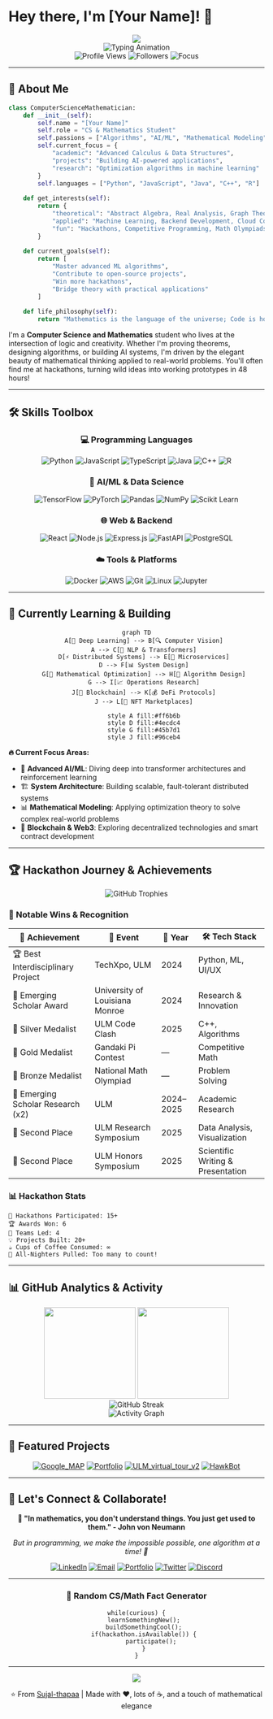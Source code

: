 # Hey there, I'm [Your Name]! 👋

<div align="center">
  <img src="https://capsule-render.vercel.app/api?type=waving&color=gradient&customColorList=6,11,20&height=200&section=header&text=CS%20%2B%20Math%20%3D%20Magic&fontSize=40&fontColor=fff&animation=twinkling&fontAlignY=35&desc=Where%20Logic%20Meets%20Creativity&descAlignY=55&descSize=18" />
</div>

<div align="center">
  <img src="https://readme-typing-svg.herokuapp.com?font=Fira+Code&weight=500&size=24&pause=1000&color=58A6FF&center=true&vCenter=true&width=600&lines=Computer+Science+%26+Mathematics+Student;Algorithm+Enthusiast+%26+Problem+Solver;Hackathon+Warrior+%26+Code+Architect;AI+Explorer+%26+Backend+Developer;Where+π+meets+%7B%7D+and+∑+meets+AI" alt="Typing Animation" />
</div>

<div align="center">
  <img src="https://komarev.com/ghpvc/?username=Sujal-thapaa&label=Profile%20Views&color=58a6ff&style=flat-square" alt="Profile Views" />
  <img src="https://img.shields.io/github/followers/Sujal-thapaa?label=Followers&style=flat-square&color=58a6ff" alt="Followers" />
  <img src="https://img.shields.io/badge/Focus-CS%20%2B%20Math-brightgreen?style=flat-square" alt="Focus" />
</div>

---

## 🧠 About Me

```python
class ComputerScienceMathematician:
    def __init__(self):
        self.name = "[Your Name]"
        self.role = "CS & Mathematics Student"
        self.passions = ["Algorithms", "AI/ML", "Mathematical Modeling", "System Design"]
        self.current_focus = {
            "academic": "Advanced Calculus & Data Structures",
            "projects": "Building AI-powered applications",
            "research": "Optimization algorithms in machine learning"
        }
        self.languages = ["Python", "JavaScript", "Java", "C++", "R"]
        
    def get_interests(self):
        return {
            "theoretical": "Abstract Algebra, Real Analysis, Graph Theory",
            "applied": "Machine Learning, Backend Development, Cloud Computing",
            "fun": "Hackathons, Competitive Programming, Math Olympiads"
        }
    
    def current_goals(self):
        return [
            "Master advanced ML algorithms",
            "Contribute to open-source projects", 
            "Win more hackathons",
            "Bridge theory with practical applications"
        ]
    
    def life_philosophy(self):
        return "Mathematics is the language of the universe; Code is how we speak it."
```

I'm a **Computer Science and Mathematics** student who lives at the intersection of logic and creativity. Whether I'm proving theorems, designing algorithms, or building AI systems, I'm driven by the elegant beauty of mathematical thinking applied to real-world problems. You'll often find me at hackathons, turning wild ideas into working prototypes in 48 hours! 

---

## 🛠️ Skills Toolbox

<div align="center">

### 💻 Programming Languages
![Python](https://img.shields.io/badge/Python-3776AB?style=for-the-badge&logo=python&logoColor=white)
![JavaScript](https://img.shields.io/badge/JavaScript-F7DF1E?style=for-the-badge&logo=javascript&logoColor=black)
![TypeScript](https://img.shields.io/badge/TypeScript-007ACC?style=for-the-badge&logo=typescript&logoColor=white)
![Java](https://img.shields.io/badge/Java-ED8B00?style=for-the-badge&logo=openjdk&logoColor=white)
![C++](https://img.shields.io/badge/C++-00599C?style=for-the-badge&logo=c%2B%2B&logoColor=white)
![R](https://img.shields.io/badge/R-276DC3?style=for-the-badge&logo=r&logoColor=white)

### 🤖 AI/ML & Data Science
![TensorFlow](https://img.shields.io/badge/TensorFlow-FF6F00?style=for-the-badge&logo=tensorflow&logoColor=white)
![PyTorch](https://img.shields.io/badge/PyTorch-EE4C2C?style=for-the-badge&logo=pytorch&logoColor=white)
![Pandas](https://img.shields.io/badge/Pandas-150458?style=for-the-badge&logo=pandas&logoColor=white)
![NumPy](https://img.shields.io/badge/NumPy-013243?style=for-the-badge&logo=numpy&logoColor=white)
![Scikit Learn](https://img.shields.io/badge/scikit--learn-F7931E?style=for-the-badge&logo=scikit-learn&logoColor=white)

### 🌐 Web & Backend
![React](https://img.shields.io/badge/React-20232A?style=for-the-badge&logo=react&logoColor=61DAFB)
![Node.js](https://img.shields.io/badge/Node.js-43853D?style=for-the-badge&logo=node.js&logoColor=white)
![Express.js](https://img.shields.io/badge/Express.js-404D59?style=for-the-badge&logo=express&logoColor=white)
![FastAPI](https://img.shields.io/badge/FastAPI-005571?style=for-the-badge&logo=fastapi&logoColor=white)
![PostgreSQL](https://img.shields.io/badge/PostgreSQL-316192?style=for-the-badge&logo=postgresql&logoColor=white)

### ☁️ Tools & Platforms
![Docker](https://img.shields.io/badge/Docker-2496ED?style=for-the-badge&logo=docker&logoColor=white)
![AWS](https://img.shields.io/badge/AWS-232F3E?style=for-the-badge&logo=amazon-aws&logoColor=white)
![Git](https://img.shields.io/badge/Git-F05032?style=for-the-badge&logo=git&logoColor=white)
![Linux](https://img.shields.io/badge/Linux-FCC624?style=for-the-badge&logo=linux&logoColor=black)
![Jupyter](https://img.shields.io/badge/Jupyter-F37626?style=for-the-badge&logo=jupyter&logoColor=white)

</div>

---

## 🌱 Currently Learning & Building

<div align="center">

```mermaid
graph TD
    A[🧠 Deep Learning] --> B[🔍 Computer Vision]
    A --> C[📝 NLP & Transformers]
    D[⚡ Distributed Systems] --> E[🐳 Microservices]
    D --> F[📊 System Design]
    G[📐 Mathematical Optimization] --> H[🎯 Algorithm Design]
    G --> I[📈 Operations Research]
    J[🔗 Blockchain] --> K[💰 DeFi Protocols]
    J --> L[🎨 NFT Marketplaces]
    
    style A fill:#ff6b6b
    style D fill:#4ecdc4
    style G fill:#45b7d1
    style J fill:#96ceb4
```

</div>

**🔥 Current Focus Areas:**
- 🤖 **Advanced AI/ML**: Diving deep into transformer architectures and reinforcement learning
- 🏗️ **System Architecture**: Building scalable, fault-tolerant distributed systems
- 📊 **Mathematical Modeling**: Applying optimization theory to solve complex real-world problems
- 🔐 **Blockchain & Web3**: Exploring decentralized technologies and smart contract development

---

## 🏆 Hackathon Journey & Achievements

<div align="center">
  <img src="https://github-profile-trophy.vercel.app/?username=Sujal-thapaa&theme=algolia&column=4&margin-w=15&margin-h=15&no-frame=true" alt="GitHub Trophies" />
</div>

### 🎯 Notable Wins & Recognition

| 🏅 Achievement                        | 🎪 Event                        | 📅 Year      | 🛠️ Tech Stack                |
|---------------------------------------|----------------------------------|-------------|------------------------------|
| 🏆 Best Interdisciplinary Project     | TechXpo, ULM                    | 2024        | Python, ML, UI/UX            |
| 🏅 Emerging Scholar Award             | University of Louisiana Monroe   | 2024        | Research & Innovation         |
| 🥈 Silver Medalist                    | ULM Code Clash                   | 2025        | C++, Algorithms               |
| 🥇 Gold Medalist                      | Gandaki Pi Contest               | —           | Competitive Math              |
| 🥉 Bronze Medalist                    | National Math Olympiad           | —           | Problem Solving               |
| 🏅 Emerging Scholar Research (x2)     | ULM                              | 2024–2025   | Academic Research             |
| 🥈 Second Place                       | ULM Research Symposium           | 2025        | Data Analysis, Visualization  |
| 🥈 Second Place                       | ULM Honors Symposium             | 2025        | Scientific Writing & Presentation | 

### 📊 Hackathon Stats
```
🏁 Hackathons Participated: 15+
🏆 Awards Won: 6
👥 Teams Led: 4
💡 Projects Built: 20+
☕ Cups of Coffee Consumed: ∞
🌙 All-Nighters Pulled: Too many to count!
```

---

## 📊 GitHub Analytics & Activity

<div align="center">
  <img height="180em" src="https://github-readme-stats.vercel.app/api?username=Sujal-thapaa&show_icons=true&theme=algolia&include_all_commits=true&count_private=true&hide_border=true"/>
  <img height="180em" src="https://github-readme-stats.vercel.app/api/top-langs/?username=Sujal-thapaa&layout=compact&langs_count=8&theme=algolia&hide_border=true"/>
</div>

<div align="center">
  <img src="https://github-readme-streak-stats.herokuapp.com/?user=Sujal-thapaa&theme=algolia&hide_border=true" alt="GitHub Streak" />
</div>

<div align="center">
  <img src="https://github-readme-activity-graph.vercel.app/graph?username=Sujal-thapaa&theme=react-dark&bg_color=0d1117&hide_border=true&line=58a6ff&point=58a6ff" alt="Activity Graph" />
</div>

---

## 🌟 Featured Projects

<div align="center">

[![Google_MAP](https://github-readme-stats.vercel.app/api/pin/?username=Sujal-thapaa&repo=Google_MAP&theme=algolia&hide_border=true)](https://github.com/Sujal-thapaa/Google_MAP)
[![Portfolio](https://github-readme-stats.vercel.app/api/pin/?username=Sujal-thapaa&repo=Portfolio&theme=algolia&hide_border=true)](https://github.com/Sujal-thapaa/Portfolio)
[![ULM_virtual_tour_v2](https://github-readme-stats.vercel.app/api/pin/?username=Sujal-thapaa&repo=ULM_virtual_tour_v2&theme=algolia&hide_border=true)](https://github.com/Sujal-thapaa/ULM_virtual_tour_v2)
[![HawkBot](https://github-readme-stats.vercel.app/api/pin/?username=Sujal-thapaa&repo=HawkBot&theme=algolia&hide_border=true)](https://github.com/Sujal-thapaa/HawkBot) 

</div>

---

## 🤝 Let's Connect & Collaborate!

<div align="center">

**💭 "In mathematics, you don't understand things. You just get used to them." - John von Neumann**

*But in programming, we make the impossible possible, one algorithm at a time! 🚀*

</div>

<div align="center">

[![LinkedIn](https://img.shields.io/badge/LinkedIn-0077B5?style=for-the-badge&logo=linkedin&logoColor=white)](https://linkedin.com/in/yourprofile)
[![Email](https://img.shields.io/badge/Email-D14836?style=for-the-badge&logo=gmail&logoColor=white)](mailto:your.email@example.com)
[![Portfolio](https://img.shields.io/badge/Portfolio-000000?style=for-the-badge&logo=About.me&logoColor=white)](https://yourportfolio.com)
[![Twitter](https://img.shields.io/badge/Twitter-1DA1F2?style=for-the-badge&logo=twitter&logoColor=white)](https://twitter.com/yourhandle)
[![Discord](https://img.shields.io/badge/Discord-7289DA?style=for-the-badge&logo=discord&logoColor=white)](https://discord.gg/yourdiscord)

</div>

---

<div align="center">

### 🎲 Random CS/Math Fact Generator

```
while(curious) {
    learnSomethingNew();
    buildSomethingCool();
    if(hackathon.isAvailable()) {
        participate();
    }
}
```

</div>

---

<div align="center">
  <img src="https://capsule-render.vercel.app/api?type=waving&color=gradient&customColorList=6,11,20&height=120&section=footer&text=Thanks%20for%20stopping%20by!&fontSize=30&fontColor=fff&animation=twinkling" />
</div>

<div align="center">
  
  ⭐ From [Sujal-thapaa](https://github.com/Sujal-thapaa) | Made with ❤️, lots of ☕, and a touch of mathematical elegance
  
</div>
